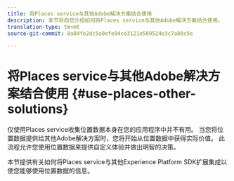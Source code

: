 ```yaml
---
title: 将Places service与其他Adobe解决方案结合使用
description: 本节将向您介绍如何将Places service与其他Adobe解决方案结合使用。
translation-type: tm+mt
source-git-commit: 8a84fe2dc5a0efe94ce3121e589524e3c7a80c5e

---
```



# 将Places service与其他Adobe解决方案结合使用 {#use-places-other-solutions}

仅使用Places service收集位置数据本身在您的应用程序中并不有用。 当您将位置数据提供给其他Adobe解决方案时，您将开始从位置数据中获得实际价值。 此流程允许您使用位置数据来提供自定义体验并做出明智的决策。

本节提供有关如何将Places service与其他Experience Platform SDK扩展集成以使您能够使用位置数据的信息。